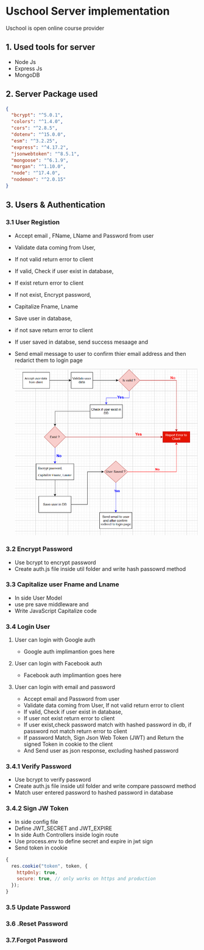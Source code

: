# Uschool Server implementation

Uschool is open online course provider

## 1. Used tools for server

- Node Js
- Express Js
- MongoDB

## 2. Server Package used

```json
{
  "bcrypt": "^5.0.1",
  "colors": "^1.4.0",
  "cors": "^2.8.5",
  "dotenv": "^15.0.0",
  "esm": "^3.2.25",
  "express": "^4.17.2",
  "jsonwebtoken": "^8.5.1",
  "mongoose": "^6.1.9",
  "morgan": "^1.10.0",
  "node": "^17.4.0",
  "nodemon": "^2.0.15"
}
```

## 3. Users & Authentication

### 3.1 User Registion

- Accept email , FName, LName and Password from user
- Validate data coming from User,
- If not valid return error to client
- If valid, Check if user exist in database,
- If exist return error to client
- If not exist, Encrypt password,
- Capitalize Fname, Lname
- Save user in database,
- if not save return error to client
- If user saved in databse, send success mesaage and
- Send email message to user to confirm thier email address and then redarict them to login page

  ![User Register!](/server/note/images/user_register.png "user")

### 3.2 Encrypt Password

- Use bcrypt to encrypt password
- Create auth.js file inside util folder and write hash passowrd method

### 3.3 Capitalize user Fname and Lname

- In side User Model
- use pre save middleware and
- Write JavaScript Capitalize code

### 3.4 Login User

1.  User can login with Google auth
    - Google auth implimantion goes here
2.  User can login with Facebook auth
    - Facebook auth implimantion goes here
3.  User can login with email and password

    - Accept email and Password from user
    - Validate data coming from User, If not valid return error to client
    - If valid, Check if user exist in database,
    - If user not exist return error to client
    - If user exist,check password match with hashed password in db, if password not match return error to client
    - If password Match, Sign Json Web Token (JWT) and Return the signed Token in cookie to the client
    - And Send user as json response, excluding hashed password

### 3.4.1 Verify Password

- Use bcrypt to verify password
- Create auth.js file inside util folder and write compare passowrd method
- Match user entered password to hashed password in database

### 3.4.2 Sign JW Token

- In side config file
- Define JWT_SECRET and JWT_EXPIRE
- In side Auth Controllers inside login route
- Use process.env to define secret and expire in jwt sign
- Send token in cookie

```js
{
  res.cookie("token", token, {
    httpOnly: true,
    secure: true, // only works on https and production
  });
}
```

### 3.5 Update Password

### 3.6 .Reset Password

### 3.7.Forgot Password
